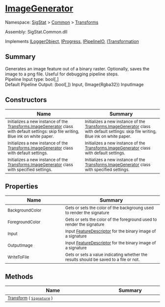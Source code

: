 # [ImageGenerator](./ImageGenerator.md)

Namespace: [SigStat]() > [Common](./../README.md) > [Transforms](./README.md)

Assembly: SigStat.Common.dll

Implements [ILoggerObject](./../ILoggerObject.md), [IProgress](./../Helpers/IProgress.md), [IPipelineIO](./../Pipeline/IPipelineIO.md), [ITransformation](./../ITransformation.md)

## Summary
Generates an image feature out of a binary raster.  Optionally, saves the image to a png file.  Useful for debugging pipeline steps.  <br>Pipeline Input type: bool[,]<br>Default Pipeline Output: (bool[,]) Input, (Image{Rgba32}) InputImage

## Constructors

| Name | Summary | 
| --- | --- | 
| <sub>Initializes a new instance of the [Transforms.ImageGenerator](https://github.com/hargitomi97/sigstat/blob/master/docs/md/SigStat/Common/Transforms/ImageGenerator.md) class with default settings: skip file writing, Blue ink on white paper.</sub><img width=200/>  | <sub>Initializes a new instance of the [Transforms.ImageGenerator](https://github.com/hargitomi97/sigstat/blob/master/docs/md/SigStat/Common/Transforms/ImageGenerator.md) class with default settings: skip file writing, Blue ink on white paper.</sub><img width=200/>  | <br>
| <sub>Initializes a new instance of the [Transforms.ImageGenerator](https://github.com/hargitomi97/sigstat/blob/master/docs/md/SigStat/Common/Transforms/ImageGenerator.md) class with default settings.</sub><img width=200/>  | <sub>Initializes a new instance of the [Transforms.ImageGenerator](https://github.com/hargitomi97/sigstat/blob/master/docs/md/SigStat/Common/Transforms/ImageGenerator.md) class with default settings.</sub><img width=200/>  | <br>
| <sub>Initializes a new instance of the [Transforms.ImageGenerator](https://github.com/hargitomi97/sigstat/blob/master/docs/md/SigStat/Common/Transforms/ImageGenerator.md) class with specified settings.</sub><img width=200/>  | <sub>Initializes a new instance of the [Transforms.ImageGenerator](https://github.com/hargitomi97/sigstat/blob/master/docs/md/SigStat/Common/Transforms/ImageGenerator.md) class with specified settings.</sub><img width=200/>  | <br>


## Properties

| Name | Summary | 
| --- | --- | 
| <sub>BackgroundColor</sub><img width=200/>  | <sub>Gets or sets the color of the backgroung used to render the signature</sub><img width=200/>  | <br>
| <sub>ForegroundColor</sub><img width=200/>  | <sub>Gets or sets the color of the foreground used to render the signature</sub><img width=200/>  | <br>
| <sub>Input</sub><img width=200/>  | <sub>Input [FeatureDescriptor](https://github.com/hargitomi97/sigstat/blob/master/docs/md/SigStat/Common/FeatureDescriptor.md) for the binary image of a signature</sub><img width=200/>  | <br>
| <sub>OutputImage</sub><img width=200/>  | <sub>Input [FeatureDescriptor](https://github.com/hargitomi97/sigstat/blob/master/docs/md/SigStat/Common/FeatureDescriptor.md) for the binary image of a signature</sub><img width=200/>  | <br>
| <sub>WriteToFile</sub><img width=200/>  | <sub>Gets or sets a value indicating whether the results should be saved to a file or not.</sub><img width=200/>  | <br>


## Methods

| Name | Summary | 
| --- | --- | 
| <sub>[Transform](./Methods/ImageGenerator-100663677.md) ( [`Signature`](./../Signature.md) )</sub><img width=200/>  | <sub></sub><img width=200/>  | <br>


